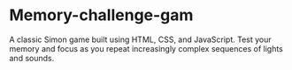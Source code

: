 # Memory-challenge-gam
A classic Simon game built using HTML, CSS, and JavaScript. Test your memory and focus as you repeat increasingly complex sequences of lights and sounds.
